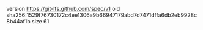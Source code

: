 version https://git-lfs.github.com/spec/v1
oid sha256:1529f76730172c4ee1306a9b66947179abd7d7471dffa6db2eb9928c8b44af1b
size 61
